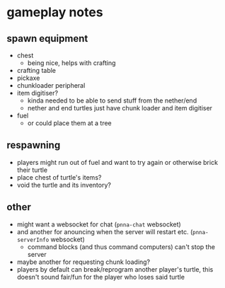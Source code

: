 # gameplay notes

## spawn equipment

* chest
  * being nice, helps with crafting
* crafting table
* pickaxe
* chunkloader peripheral
* item digitiser?
  * kinda needed to be able to send stuff from the nether/end
  * nether and end turtles just have chunk loader and item digitiser
* fuel
  * or could place them at a tree

## respawning

* players might run out of fuel and want to try again or otherwise brick their turtle
* place chest of turtle's items?
* void the turtle and its inventory?

## other

* might want a websocket for chat (`pnna-chat` websocket)
* and another for anouncing when the server will restart etc. (`pnna-serverInfo` websocket)
  * command blocks (and thus command computers) can't stop the server
* maybe another for requesting chunk loading?
* players by default can break/reprogram another player's turtle, this doesn't sound fair/fun for the player who loses said turtle
